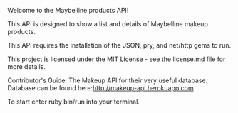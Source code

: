 Welcome to the Maybelline products API!

This API is designed to show a list and details of Maybelline makeup products.

This API requires the installation of the JSON, pry, and net/http gems to run.

This project is licensed under the MIT License - see the license.md file for more details.

Contributor's Guide: The Makeup API for their very useful database.
Database can be found here:http://makeup-api.herokuapp.com

To start enter ruby bin/run into your terminal.
